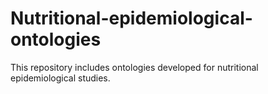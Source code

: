 # Nutritional-epidemiological-ontologies
This repository includes ontologies developed for nutritional epidemiological studies.
